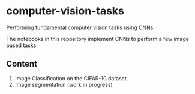 # computer-vision-tasks
Performing fundamental computer vision tasks using CNNs.

The notebooks in this repository implement CNNs to perform a few image based tasks.

## Content

1. Image Classification on the CIFAR-10 dataset
2. Image segmentation (work in progress)

